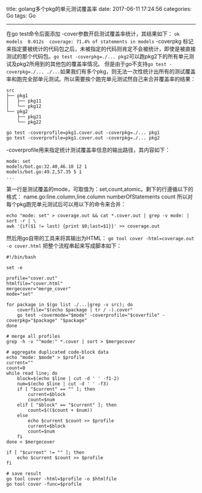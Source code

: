 title: golang多个pkg的单元测试覆盖率
date: 2017-06-11 17:24:56
categories: Go
tags: Go

---
在go test命令后面添加 -cover参数开启测试覆盖率统计，其结果如下：
`ok      models  0.012s  coverage: 71.4% of statements in models`
-coverpkg 标记来指定要被统计的代码包之后，未被指定的代码则肯定不会被统计，即使是被直接测试的那个代码包。`go test -coverpkg=./... pkg2`可以跑pkg2下的所有单元测试及pkg2所用到的其他包的覆盖率情况。
但是由于go不支持`go test -coverpkg=./... ./...`如果我们有多个pkg，则无法一次性统计出所有的测试覆盖率和跑完全部单元测试。所以需要挨个跑完单元测试然自己来合并覆盖率的结果：

```golang
src
├── pkg1
│   ├── pkg11
│   └── pkg12
└── pkg2
    ├── pkg21
    └── pkg22
    
go test -coverprofile=pkg1.cover.out -coverpkg=./... pkg1
go test -coverprofile=pkg1.cover.out -coverpkg=./... pkg2
```
-coverprofile用来指定统计测试覆盖率信息的输出路径，其内容如下：

```
mode: set
models/bot.go:32.40,46.18 12 1
models/bot.go:49.2,57.35 5 1
...
```
第一行是测试覆盖的mode，可取值为：set,count,atomic。剩下的行遵循以下的格式：
name.go:line.column,line.column numberOfStatements count
所以对每个pkg跑完单元测试后可以用以下的命令来合并：
```
echo "mode: set" > coverage.out && cat *.cover.out | grep -v mode: | sort -r | \
awk '{if($1 != last) {print $0;last=$1}}' >> coverage.out
```
然后用go自带的工具来将其输出为HTML：
`go tool cover -html=coverage.out -o cover.html`
把整个流程串起来写成脚本如下：
```
#!/bin/bash

set -e

profile="cover.out"
htmlfile="cover.html"
mergecover="merge_cover"
mode="set"

for package in $(go list ./...|grep -v src); do
    coverfile="$(echo $package | tr / -).cover"
    go test -covermode="$mode" -coverprofile="$coverfile" -coverpkg="$package" "$package"
done

# merge all profiles
grep -h -v "^mode:" *.cover | sort > $mergecover

# aggregate duplicated code-block data
echo "mode: $mode" > $profile
current=""
count=0
while read line; do
    block=$(echo $line | cut -d ' ' -f1-2)
    num=$(echo $line | cut -d ' ' -f3)
    if [ "$current" == "" ]; then
        current=$block
        count=$num
    elif [ "$block" == "$current" ]; then
        count=$(($count + $num))
    else
        echo $current $count >> $profile
        current=$block
        count=$num
    fi
done < $mergecover

if [ "$current" != "" ]; then
    echo $current $count >> $profile
fi

# save result
go tool cover -html=$profile -o $htmlfile
go tool cover -func=$profile

```